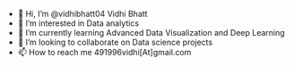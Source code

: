 - 👋 Hi, I’m @vidhibhatt04 Vidhi Bhatt
- 👀 I’m interested in Data analytics
- 🌱 I’m currently learning Advanced Data Visualization and Deep Learning 
- 💞️ I’m looking to collaborate on Data science projects 
- 📫 How to reach me 491996vidhi[At]gmail.com

<!---
vidhibhatt04/vidhibhatt04 is a ✨ special ✨ repository because its `README.md` (this file) appears on your GitHub profile.
You can click the Preview link to take a look at your changes.
--->
